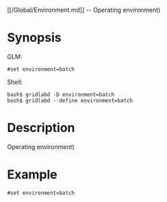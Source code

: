 [[/Global/Environment.md]] -- Operating environment)

# Synopsis
GLM:
~~~
#set environment=batch
~~~
Shell:
~~~
bash$ gridlabd -D environment=batch
bash$ gridlabd --define environment=batch
~~~

# Description

Operating environment)

# Example

~~~
#set environment=batch
~~~
